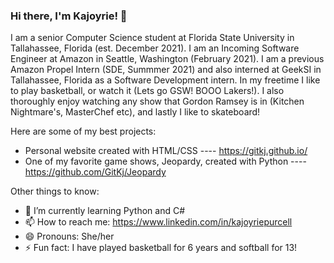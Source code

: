 ### Hi there, I'm Kajoyrie! 👋

I am a senior Computer Science student at Florida State University in Tallahassee, Florida (est. December 2021). I am an Incoming Software Engineer at Amazon in Seattle, Washington (February 2021). I am a previous Amazon Propel Intern (SDE, Summmer 2021) and also interned at GeekSI in Tallahassee, Florida as a Software Development intern. In my freetime I like to play basketball, or watch it (Lets go GSW! BOOO Lakers!). I also thoroughly enjoy watching any show that Gordon Ramsey is in (Kitchen Nightmare's, MasterChef etc), and lastly I like to skateboard!

Here are some of my best projects:
- Personal website created with HTML/CSS ---- https://gitkj.github.io/
- One of my favorite game shows, Jeopardy, created with Python ---- https://github.com/GitKj/Jeopardy


Other things to know:
- 🌱 I’m currently learning Python and C#
- 📫 How to reach me: https://www.linkedin.com/in/kajoyriepurcell
- 😄 Pronouns: She/her
- ⚡ Fun fact: I have played basketball for 6 years and softball for 13!

